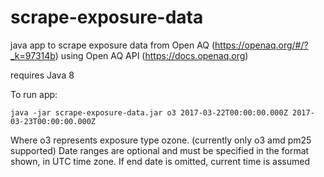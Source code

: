 # scrape-exposure-data
java app to scrape exposure data from Open AQ (https://openaq.org/#/?_k=97314b)
using Open AQ API (https://docs.openaq.org)

requires Java 8

To run app:

```
java -jar scrape-exposure-data.jar o3 2017-03-22T00:00:00.000Z 2017-03-23T00:00:00.000Z
```

Where o3 represents exposure type ozone. (currently only o3 amd pm25 supported)
Date ranges are optional and must be specified in the format shown, in UTC time zone.
If end date is omitted, current time is assumed

